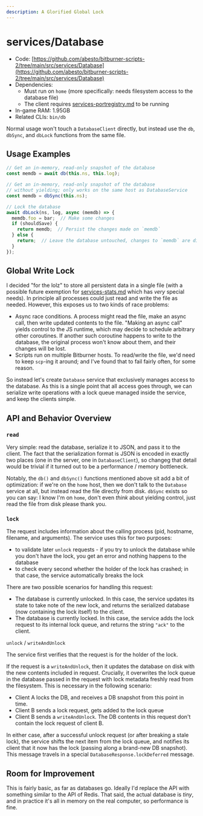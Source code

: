 ```yaml
---
description: A Glorified Global Lock
---
```


# services/Database

* Code: [https://github.com/abesto/bitburner-scripts-2/tree/main/src/services/Database](https://github.com/abesto/bitburner-scripts-2/tree/main/src/services/Database)
* Dependencies:
  * Must run on `home` (more specifically: needs filesystem access to the database file)
  * The client requires [services-portregistry.md](services-portregistry.md "mention") to be running
* In-game RAM: 1.95GB
* Related CLIs: `bin/db`

Normal usage won't touch a `DatabaseClient` directly, but instead use the `db`, `dbSync`, and `dbLock` functions from the same file.

## Usage Examples

```typescript
// Get an in-memory, read-only snapshot of the database
const memdb = await db(this.ns, this.log);
```

```typescript
// Get an in-memory, read-only snapshot of the database
// without yielding; only works on the same host as DatabaseService
const memdb = dbSync(this.ns);
```

```typescript
// Lock the database
await dbLock(ns, log, async (memdb) => {
  memdb.foo = bar;  // Make some changes
  if (shouldSave) {
    return memdb;  // Persist the changes made on `memdb`
  } else {
    return;  // Leave the database untouched, changes to `memdb` are discarded
  }
});
```

## Global Write Lock

I decided "for the lolz" to store all persistent data in a single file (with a possible future exemption for [services-stats.md](services-stats.md "mention") which has _very_ special needs). In principle all processes could just read and write the file as needed. However, this exposes us to two kinds of race problems:

* Async race conditions. A process might read the file, make an async call, then write updated contents to the file. "Making an async call" yields control to the JS runtime, which may decide to schedule arbitrary other coroutines. If another such coroutine happens to write to the database, the original process won't know about them, and their changes will be lost.
* Scripts run on multiple Bitburner hosts. To read/write the file, we'd need to keep `scp`-ing it around; and I've found that to fail fairly often, for some reason.

So instead let's create `Database` service that exclusively manages access to the database. As this is a single point that all access goes through, we can serialize write operations with a lock queue managed inside the service, and keep the clients simple.

## API and Behavior Overview

### `read`

Very simple: read the database, serialize it to JSON, and pass it to the client. The fact that the serialization format is JSON is encoded in exactly two places (one in the server, one in `DatabaseClient`), so changeg that detail would be trivial if it turned out to be a performance / memory bottleneck.

Notably, the `db()` and `dbSync()` functions mentioned above sit add a bit of optimization: if we're on the `home` host, then we don't talk to the `Database` service at all, but instead read the file directly from disk. `dbSync` exists so you can say: I know I'm on `home`, don't even _think_ about yielding control, just read the file from disk please thank you.

### `lock`

The request includes information about the calling process (pid, hostname, filename, and arguments). The service uses this for two purposes:

* to validate later `unlock` requests - if you try to unlock the database while you don't have the lock, you get an error and nothing happens to the database
* to check every second whether the holder of the lock has crashed; in that case, the service automatically breaks the lock

There are two possible scenarios for handling this request:

* The database is currently unlocked. In this case, the service updates its state to take note of the new lock, and returns the serialized database (now containing the lock itself) to the client.
* The database is currently locked. In this case, the service adds the lock request to its internal lock queue, and returns the string `"ack"` to the client.

`unlock` / `writeAndUnlock`

The service first verifies that the request is for the holder of the lock.

If the request is a `writeAndUnlock`, then it updates the database on disk with the new contents included in request. Crucially, it overwrites the lock queue in the database passed in the request with lock metadata freshly read from the filesystem. This is necessary in the following scenario:

* Client A locks the DB, and receives a DB snapshot from this point in time.
* Client B sends a lock request, gets added to the lock queue
* Client B sends a `writeAndUnlock`. The DB contents in this request don't contain the lock request of client B.

In either case, after a successful unlock request (or after breaking a stale lock), the service shifts the next item from the lock queue, and notifies its client that it now has the lock (passing along a brand-new DB snapshot). This message travels in a special `DatabaseResponse.lockDeferred` message.

## Room for Improvement

This is fairly basic, as far as databases go. Ideally I'd replace the API with something similar to the API of Redis. That said, the actual database is _tiny_, and in practice it's all in memory on the real computer, so performance is fine.

